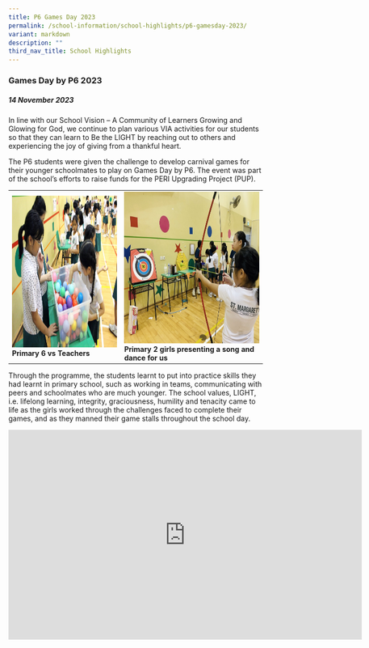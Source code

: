 ```yaml
---
title: P6 Games Day 2023
permalink: /school-information/school-highlights/p6-gamesday-2023/
variant: markdown
description: ""
third_nav_title: School Highlights
---
```

### Games Day by P6 2023

##### 14 November 2023

In line with our School Vision – A Community of Learners Growing and Glowing for God, we continue to plan various VIA activities for our students so that they can learn to Be the LIGHT by reaching out to others and experiencing the joy of giving from a thankful heart. 

The P6 students were given the challenge to develop carnival games for their younger schoolmates to play on Games Day by P6. The event was part of the school’s efforts to raise funds for the PERI Upgrading Project (PUP). 

<table>
<tbody><tr>
		<td><img alt="p6gamesday01" src="/images/P6 Games Day 2023/Observing_a_younger_student_rescuing_the_hidden_toys.JPG" style="width:450px;height:300px;"><b>Primary 6 vs Teachers</b></td>
		<td><img alt="p6gamesday02" src="/images/P6 Games Day 2023/Archery.JPG" style="width:450px;height:300px;"><b>Primary 2 girls presenting a song and dance for us</b></td>
</tr></tbody></table>

Through the programme, the students learnt to put into practice skills they had learnt in primary school, such as working in teams, communicating with peers and schoolmates who are much younger. The school values, LIGHT, i.e. lifelong learning, integrity, graciousness, humility and tenacity came to life as the girls worked through the challenges faced to complete their games, and as they manned their game stalls throughout the school day.

<center><iframe allowfullscreen="" allow="accelerometer; autoplay; clipboard-write; encrypted-media; gyroscope; picture-in-picture; web-share" frameborder="0" title="YouTube video player" src="https://www.youtube.com/embed/OoLTTIbKgtw?si=twbfbFGIgPBVFPTU" height="415" width="700"></iframe></center>